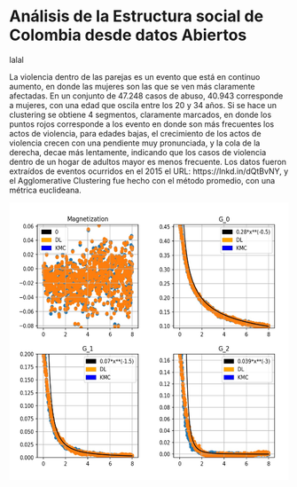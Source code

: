 # Análisis de la Estructura social de Colombia desde datos Abiertos
<p color="red"> lalal</p>
La violencia dentro de las parejas es un evento que está en continuo aumento, en donde las mujeres son las que se ven más claramente afectadas. En un conjunto de 47.248 casos de abuso, 40.943 corresponde a mujeres, con una edad que oscila entre los 20 y 34 años. Si se hace un clustering se obtiene 4 segmentos, claramente marcados, en donde los puntos rojos corresponde a los evento en donde son más frecuentes los actos de violencia, para edades bajas, el crecimiento de los actos de violencia crecen con una pendiente muy pronunciada, y la cola de la derecha, decae más lentamente, indicando que los casos de violencia dentro de un hogar de adultos mayor es menos frecuente. Los datos fueron extraídos de eventos ocurridos en el 2015 el URL: https://lnkd.in/dQtBvNY, y el Agglomerative Clustering fue hecho con el método promedio, con una métrica euclideana.

<p align="center"><img src="https://github.com/eulan/Ising_model_outside_equilibrium/blob/master/result%20(1).jpg" align=middle width=700pt height=500pt/></p>
